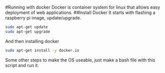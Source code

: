 #Running with docker
Docker is container system for linux that allows easy deployment of web applications.
##Install Docker
It starts with flashing a raspberry pi image, update/upgrade.
```bash
sudo apt-get update
sudo apt-get upgrade
```
And then installing docker
```bash
sudo apt-get install -y docker.io
```

Some other steps to make the OS useable, just make a bash file with this script and run it.
```bash
